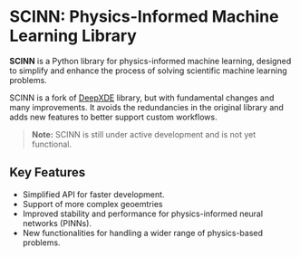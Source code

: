 # SCINN: Physics-Informed Machine Learning Library

**SCINN** is a Python library for physics-informed machine learning, designed to simplify and enhance the process of solving scientific machine learning problems.

SCINN is a fork of [DeepXDE](https://github.com/lululxvi/deepxde) library, but with fundamental changes and many improvements. It avoids the redundancies in the original library and adds new features to better support custom workflows.

> **Note:** SCINN is still under active development and is not yet functional.

## Key Features
- Simplified API for faster development.
- Support of more complex geoemtries
- Improved stability and performance for physics-informed neural networks (PINNs).
- New functionalities for handling a wider range of physics-based problems.
